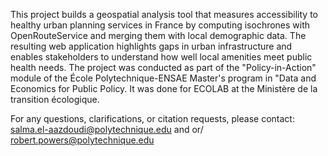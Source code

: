 This project builds a geospatial analysis tool that measures accessibility to healthy urban planning services in France by computing isochrones with OpenRouteService and merging them with local demographic data. The resulting web application highlights gaps in urban infrastructure and enables stakeholders to understand how well local amenities meet public health needs. The project was conducted as part of the "Policy-in-Action" module of the École Polytechnique-ENSAE Master's program in "Data and Economics for Public Policy. It was done for ECOLAB at the Ministère de la transition écologique.

For any questions, clarifications, or citation requests, please contact: salma.el-aazdoudi@polytechnique.edu and or/ robert.powers@polytechnique.edu
